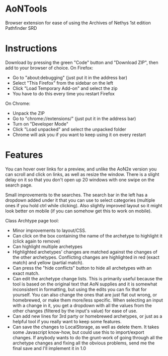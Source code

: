 # AoNTools
Browser extension for ease of using the Archives of Nethys 1st edition Pathfinder SRD

# Instructions
Download by pressing the green "Code" button and "Download ZIP", then add to your browser of choice.
On Firefox: 
- Go to "about:debugging" (just put it in the address bar) 
- Select "This Firefox" from the sidebar on the left
- Click "Load Temporary Add-on" and select the zip
- You have to do this every time you restart Firefox

On Chrome:
- Unpack the ZIP
- Go to "chrome://extensions/" (just put it in the address bar)
- Turn on "Developer Mode"
- Click "Load unpacked" and select the unpacked folder
- Chrome will ask you if you want to keep using it on every restart

# Features
You can hover over links for a preview, and unlike the AoN2e version you can scroll and click on links, as well as resize the window. There is a slight delay on it so that you don't open up 20 windows with one swipe on the search page.

Small improvements to the searches. The search bar in the left has a dropdown added under it that you can use to select categories (multiple ones if you hold ctrl while clicking). Also slightly improved layout so it might look better on mobile (if you can somehow get this to work on mobile).

Class Archtype page tool:
- Minor improvements to layout/CSS.
- Can click on the box containing the name of the archetype to highlight it (click again to remove)
- Can highlight multiple archetypes
- Highlighted archetypes' changes are matched against the changes of the other archetypes. Conflicting changes are highlighted in red (exact match) and yellow (partial match).
- Can press the "hide conflicts" button to hide all archetypes with an exact match.
- Can edit the archetype change lists. This is primarily useful because the tool is based on the original text that AoN supplies and it is somewhat inconsistent in formatting, but using the edits you can fix that for yourself. You can also change the ones that are just flat out wrong, or homebrewed, or make them more/less specific. When selecting an input with a change in it, you get a dropdown with all the values from the other changes (filtered by the input's value) for ease of use.
- Can add new lines for 3rd party or homebrewed archetypes, or just as a helpful tool if you really want to keep some features.
- Can save the changes to LocalStorage, as well as delete them. It takes some Javascript know-how, but could use this to import/export changes. If anybody wants to do the grunt-work of going through all the archetype changes and fixing all the obvious problems, send me the final save and I'll implement it in 1.0
